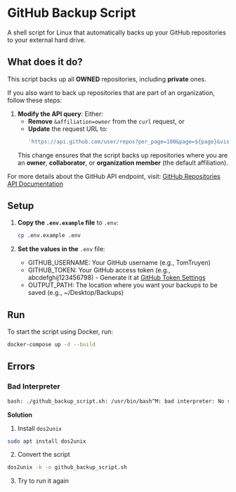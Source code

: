 # GitHub Backup Script

A shell script for Linux that automatically backs up your GitHub repositories to your external hard drive.

## What does it do?

This script backs up all **OWNED** repositories, including **private** ones.

If you also want to back up repositories that are part of an organization, follow these steps:

1. **Modify the API query**: Either:
   - **Remove** `&affiliation=owner` from the `curl` request, or
   - **Update** the request URL to:
     ```bash
     'https://api.github.com/user/repos?per_page=100&page=${page}&visibility=all&affiliation=owner,collaborator,organization_member'
     ```
   This change ensures that the script backs up repositories where you are an **owner**, **collaborator**, or **organization member** (the default affiliation).

For more details about the GitHub API endpoint, visit: [GitHub Repositories API Documentation](https://docs.github.com/en/rest/reference/repos#list-repositories-for-the-authenticated-user)

## Setup

1. **Copy the `.env.example` file** to `.env`:
   ```bash
   cp .env.example .env
   
2. **Set the values in the** `.env` file:

    - GITHUB_USERNAME: Your GitHub username (e.g., TomTruyen)
    - GITHUB_TOKEN: Your GitHub access token (e.g., abcdefghij123456798) - Generate it at [GitHub Token Settings](https://github.com/settings/tokens)
    - OUTPUT_PATH: The location where you want your backups to be saved (e.g., ~/Desktop/Backups)
   
## Run

To start the script using Docker, run:
```bash
docker-compose up -d --build
```

## Errors

### Bad Interpreter

```bash
bash: ./github_backup_script.sh: /usr/bin/bash^M: bad interpreter: No such file or directory
```

**Solution** 

1. Install `dos2unix`
  ```bash
  sudo apt install dos2unix
  ```

2. Convert the script
  ```bash
  dos2unix -k -o github_backup_script.sh
  ```

3. Try to run it again
